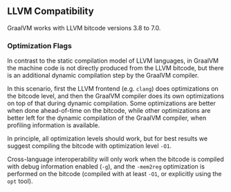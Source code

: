 ## LLVM Compatibility

GraalVM works with LLVM bitcode versions 3.8 to 7.0.

### Optimization Flags

In contrast to the static compilation model of LLVM languages, in GraalVM the
machine code is not directly produced from the LLVM bitcode, but there is an
additional dynamic compilation step by the GraalVM compiler.

In this scenario, first the LLVM frontend (e.g. `clang`) does optimizations on
the bitcode level, and then the GraalVM compiler does its own optimizations on top of that
during dynamic compilation. Some optimizations are better when done
ahead-of-time on the bitcode, while other optimizations are better left for the
dynamic compilation of the GraalVM compiler, when profiling information is available.

In principle, all optimization levels should work, but for best results we
suggest compiling the bitcode with optimization level `-O1`.

Cross-language interoperability will only work when the bitcode is compiled
with debug information enabled (`-g`), and the `-mem2reg` optimization is
performed on the bitcode (compiled with at least `-O1`, or explicitly using the
`opt` tool).

